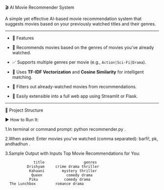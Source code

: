  🎬 AI Movie Recommender System

A simple yet effective AI-based movie recommendation system that suggests movies based on your previously watched titles and their genres.

---

- 🚀 Features

- 📌 Recommends movies based on the genres of movies you’ve already watched.
- ✅ Supports multiple genres per movie (e.g., `Action|Sci-Fi|Drama`).
- 🤖 Uses **TF-IDF Vectorization** and **Cosine Similarity** for intelligent matching.
- 🔎 Filters out already-watched movies from recommendations.
- 🧠 Easily extensible into a full web app using Streamlit or Flask.

---

 📁 Project Structure


 ▶️ How to Run It:


1.In terminal or command prompt:
python recommender.py .

2.When asked:
Enter movies you've watched (comma separated): barfi!, pk, andhadhun .

3.Sample Output with Inputs
Top Movie Recommendations for You:

                 title                  genres
              Drishyam     crime drama thriller
               Kahaani        mystery thriller
                Queen           comedy drama
               Piku            comedy drama
      The Lunchbox         romance drama



